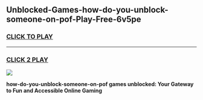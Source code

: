 
## Unblocked-Games-how-do-you-unblock-someone-on-pof-Play-Free-6v5pe
<h3>
<a href="https://premium76.site?title=how-do-you-unblock-someone-on-pof&ref=18A1">CLICK TO PLAY</a></h3>
<hr>

<h3>
<a href="https://premium76.site?title=how-do-you-unblock-someone-on-pof&ref=18A1">CLICK 2 PLAY</a>
  
</h3>

<a href="https://premium76.site?title=how-do-you-unblock-someone-on-pof&ref=18A1"><img src="https://clearcache.store/games.png"></a>


**how-do-you-unblock-someone-on-pof games unblocked: Your Gateway to Fun and Accessible Online Gaming**

